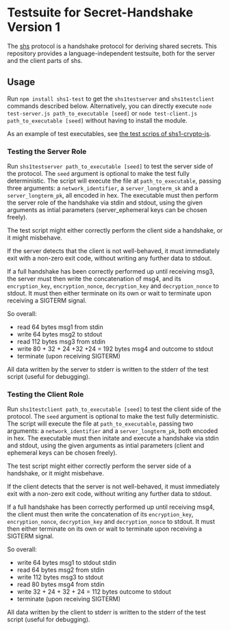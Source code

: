 # Testsuite for Secret-Handshake Version 1
The [shs](https://github.com/auditdrivencrypto/secret-handshake) protocol is a handshake protocol for deriving shared secrets. This repository provides a language-independent testsuite, both for the server and the client parts of shs.

## Usage
Run `npm install shs1-test` to get the `shs1testserver` and `shs1testclient` commands described below. Alternatively, you can directly execute `node test-server.js path_to_executable [seed]` or `node test-client.js path_to_executable [seed]` without having to install the module.

As an example of test executables, see [the test scrips of shs1-crypto-js](https://github.com/AljoschaMeyer/shs1-crypto-js).

### Testing the Server Role
Run `shs1testserver path_to_executable [seed]` to test the server side of the protocol. The `seed` argument is optional to make the test fully deterministic. The script will execute the file at `path_to_executable`, passing three arguments: a `network_identifier`, a `server_longterm_sk` and a `server_longterm_pk`, all encoded in hex. The executable must then perform the server role of the handshake via stdin and stdout, using the given arguments as intial parameters (server_ephemeral keys can be chosen freely).

The test script might either correctly perform the client side a handshake, or it might misbehave.

If the server detects that the client is not well-behaved, it must immediately exit with a non-zero exit code, without writing any further data to stdout.

If a full handshake has been correctly performed up until receiving msg3, the server must then write the concatenation of msg4, and its `encryption_key`, `encryption_nonce`, `decryption_key` and `decryption_nonce` to stdout. It must then either terminate on its own or wait to terminate upon receiving a SIGTERM signal.

So overall:

- read 64 bytes msg1 from stdin
- write 64 bytes msg2 to stdout
- read 112 bytes msg3 from stdin
- write 80 + 32 + 24 +32 +24 = 192 bytes msg4 and outcome to stdout
- terminate (upon receiving SIGTERM)

All data written by the server to stderr is written to the stderr of the test script (useful for debugging).

### Testing the Client Role
Run `shs1testclient path_to_executable [seed]` to test the client side of the protocol. The `seed` argument is optional to make the test fully deterministic. The script will execute the file at `path_to_executable`, passing two arguments: a `network_identifier` and a `server_longterm_pk`, both encoded in hex. The executable must then initate and execute a handshake via stdin and stdout, using the given arguments as intial parameters (client and ephemeral keys can be chosen freely).

The test script might either correctly perform the server side of a handshake, or it might misbehave.

If the client detects that the server is not well-behaved, it must immediately exit with a non-zero exit code, without writing any further data to stdout.

If a full handshake has been correctly performed up until receiving msg4, the client must then write the concatenation of its `encryption_key`, `encryption_nonce`, `decryption_key` and `decryption_nonce` to stdout. It must then either terminate on its own or wait to terminate upon receiving a SIGTERM signal.

So overall:

- write 64 bytes msg1 to stdout stdin
- read 64 bytes msg2 from stdin
- write 112 bytes msg3 to stdout
- read 80 bytes msg4 from stdin
- write 32 + 24 + 32 + 24 = 112 bytes outcome to stdout
- terminate (upon receiving SIGTERM)

All data written by the client to stderr is written to the stderr of the test script (useful for debugging).
